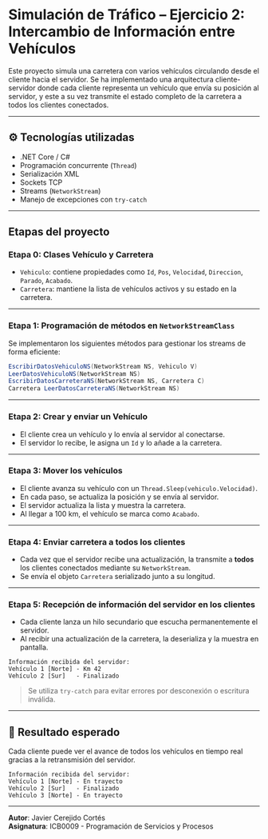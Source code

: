 # Simulación de Tráfico – Ejercicio 2: Intercambio de Información entre Vehículos

Este proyecto simula una carretera con varios vehículos circulando desde el cliente hacia el servidor. Se ha implementado una arquitectura cliente-servidor donde cada cliente representa un vehículo que envía su posición al servidor, y este a su vez transmite el estado completo de la carretera a todos los clientes conectados.

---

## ⚙️ Tecnologías utilizadas

- .NET Core / C#
- Programación concurrente (`Thread`)
- Serialización XML
- Sockets TCP
- Streams (`NetworkStream`)
- Manejo de excepciones con `try-catch`

---

## Etapas del proyecto

### Etapa 0: Clases Vehículo y Carretera

- `Vehiculo`: contiene propiedades como `Id`, `Pos`, `Velocidad`, `Direccion`, `Parado`, `Acabado`.
- `Carretera`: mantiene la lista de vehículos activos y su estado en la carretera.

---

### Etapa 1: Programación de métodos en `NetworkStreamClass`

Se implementaron los siguientes métodos para gestionar los streams de forma eficiente:

```csharp
EscribirDatosVehiculoNS(NetworkStream NS, Vehiculo V)
LeerDatosVehiculoNS(NetworkStream NS)
EscribirDatosCarreteraNS(NetworkStream NS, Carretera C)
Carretera LeerDatosCarreteraNS(NetworkStream NS)
```

---

### Etapa 2: Crear y enviar un Vehículo

- El cliente crea un vehículo y lo envía al servidor al conectarse.
- El servidor lo recibe, le asigna un `Id` y lo añade a la carretera.

---

### Etapa 3: Mover los vehículos

- El cliente avanza su vehículo con un `Thread.Sleep(vehiculo.Velocidad)`.
- En cada paso, se actualiza la posición y se envía al servidor.
- El servidor actualiza la lista y muestra la carretera.
- Al llegar a 100 km, el vehículo se marca como `Acabado`.

---

### Etapa 4: Enviar carretera a todos los clientes

- Cada vez que el servidor recibe una actualización, la transmite a **todos** los clientes conectados mediante su `NetworkStream`.
- Se envía el objeto `Carretera` serializado junto a su longitud.

---

### Etapa 5: Recepción de información del servidor en los clientes

- Cada cliente lanza un hilo secundario que escucha permanentemente el servidor.
- Al recibir una actualización de la carretera, la deserializa y la muestra en pantalla.

```text
Información recibida del servidor:
Vehículo 1 [Norte] - Km 42
Vehículo 2 [Sur]   - Finalizado
```

> Se utiliza `try-catch` para evitar errores por desconexión o escritura inválida.

---

## 🎯 Resultado esperado

Cada cliente puede ver el avance de todos los vehículos en tiempo real gracias a la retransmisión del servidor.

```text
Información recibida del servidor:
Vehículo 1 [Norte] - En trayecto
Vehículo 2 [Sur]   - Finalizado
Vehículo 3 [Norte] - En trayecto
```

---

**Autor**: Javier Cerejido Cortés  
**Asignatura**: ICB0009 - Programación de Servicios y Procesos